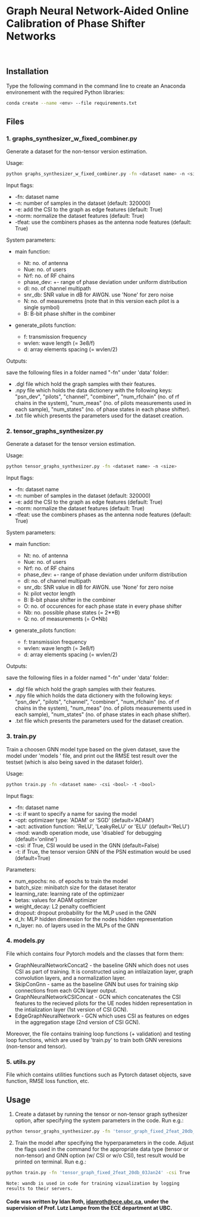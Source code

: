 # Graph Neural Network-Aided Online Calibration of Phase Shifter Networks

<br>

## Installation

Type the following command in the command line to create an Anaconda environement with the required Python libraries:

```bash
conda create --name <env> --file requirements.txt
```


## Files

### 1. graphs_synthesizer_w_fixed_combiner.py
Generate a dataset for the non-tensor version estimation.

Usage:
```bash
python graphs_synthesizer_w_fixed_combiner.py -fn <dataset name> -n <size>
```

Input flags: 
   
* -fn: dataset name
* -n: number of samples in the dataset (default: 320000)
* -e: add the CSI to the graph as edge features (default: True)
* -norm: normalize the dataset features (default: True)
* -tfeat: use the combiners phases as the antenna node features (default: True)

System parameters:
* main function:
    * Nt: no. of antenna
    * Nue: no. of users
    * Nrf: no. of RF chains
    * phase_dev: +- range of phase deviation under uniform distribution
    * dl: no. of channel multipath
    * snr_db: SNR value in dB for AWGN. use 'None' for zero noise
    * N: no. of measuremetns (note that in this version each pilot is a single symbol)
    * B: B-bit phase shifter in the combiner

* generate_pilots function:
    * f: transmission frequency
    * wvlen: wave length (= 3e8/f)
    * d: array elements spacing (= wvlen/2) 

Outputs:

save the following files in a folder named "-fn" under 'data' folder:

* .dgl file which hold the graph samples with their features.
* .npy file which holds the data dictionery with the following keys: "psn_dev", "pilots", "channel", "combiner", "num_rfchain" (no. of rf chains in the system), "num_meas" (no. of pilots measurements used in each sample), "num_states" (no. of phase states in each phase shifter). 
* .txt file which presents the parameters used for the dataset creation.

### 2. tensor_graphs_synthesizer.py
Generate a dataset for the tensor version estimation.

Usage:
```bash
python tensor_graphs_synthesizer.py -fn <dataset name> -n <size>
```

Input flags: 
   
* -fn: dataset name
* -n: number of samples in the dataset (default: 320000)
* -e: add the CSI to the graph as edge features (default: True)
* -norm: normalize the dataset features (default: True)
* -tfeat: use the combiners phases as the antenna node features (default: True)

System parameters:
* main function:
    * Nt: no. of antenna
    * Nue: no. of users
    * Nrf: no. of RF chains
    * phase_dev: +- range of phase deviation under uniform distribution
    * dl: no. of channel multipath
    * snr_db: SNR value in dB for AWGN. use 'None' for zero noise
    * N: pilot vector length
    * B: B-bit phase shifter in the combiner
    * O: no. of occurences for each phase state in every phase shifter
    * Nb: no. possible phase states (= 2**B)
    * Q: no. of measurements (= O*Nb)

* generate_pilots function:
    * f: transmission frequency
    * wvlen: wave length (= 3e8/f)
    * d: array elements spacing (= wvlen/2) 

Outputs:

save the following files in a folder named "-fn" under 'data' folder:

* .dgl file which hold the graph samples with their features.
* .npy file which holds the data dictionery with the following keys: "psn_dev", "pilots", "channel", "combiner", "num_rfchain" (no. of rf chains in the system), "num_meas" (no. of pilots measurements used in each sample), "num_states" (no. of phase states in each phase shifter). 
* .txt file which presents the parameters used for the dataset creation.

### 3. train.py
Train a choosen GNN model type based on the given dataset, save the model under 'models ' file, and print out the RMSE test result over the testset (which is also being saved in the dataset folder). 

Usage:
```bash
python train.py -fn <dataset name> -csi <bool> -t <bool>
```

Input flags: 
   
* -fn: dataset name
* -s: if want to specify a name for saving the model
* -opt: optimizaer type: 'ADAM' or 'SGD' (default='ADAM')
* -act: activation function: 'ReLU', 'LeakyReLU' or 'ELU' (default='ReLU')
* -mod: wandb operation mode, use 'disabled' for debugging (default='online')
* -csi: if True, CSI would be used in the GNN (default=False)
* -t: if True, the tensor version GNN of the PSN estimation would be used (default=True)

Parameters:

* num_epochs: no. of epochs to train the model
* batch_size: minibatch size for the dataset iterator
* learning_rate: learning rate of the optimizaer
* betas: values for ADAM optimizer
* weight_decay: L2 penalty coefficient
* dropout: dropout probability for the MLP used in the GNN
* d_h: MLP hidden dimension for the nodes hidden representation
* n_layer: no. of layers used in the MLPs of the GNN

### 4. models.py
File which contains four Pytorch models and the classes that form them:

* GraphNeuralNetworkConcat2 - the baseline GNN which does not uses CSI as part of training. It is constructed using an intilaization layer, graph convolution layers, and a normalization layer.
* SkipConGnn - same as the baseline GNN but uses for training skip connections from each GCN layer output.
* GraphNeuralNetworkCSIConcat -  GCN which concatenates the CSI features to the recieved pilots for the UE nodes hidden representation in the intialization layer (1st version of CSI GCN).
* EdgeGraphNeuralNetwork - GCN which uses CSI as features on edges in the aggregation stage (2nd version of CSI GCN).

Moreover, the file contains training loop functions (+ validation) and testing loop functions, which are used by 'train.py' to train both GNN veresions (non-tensor and tensor).

### 5. utils.py
File which contains utilities functions such as Pytorch dataset objects, save function, RMSE loss function, etc.


## Usage

1. Create a dataset by running the tensor or non-tensor graph sythesizer option, after specifying the system parameters in the code. Run e.g.:
```bash
python tensor_graphs_synthesizer.py -fn 'tensor_graph_fixed_2feat_20db_03Jan24'
```
2. Train the model after specifying the hyperparameters in the code. Adjust the flags used in the command for the appropriate data type (tensor or non-tensor) and GNN option (w/ CSI or w/o CSI), test result would be printed on terminal. Run e.g.:

```bash
python train.py -fn 'tensor_graph_fixed_2feat_20db_03Jan24' -csi True
```

    Note: wandb is used in code for training vizualization by logging results to their servers.



#### Code was written by Idan Roth, idanroth@ece.ubc.ca, under the supervision of Prof. Lutz Lampe from the ECE department at UBC.
